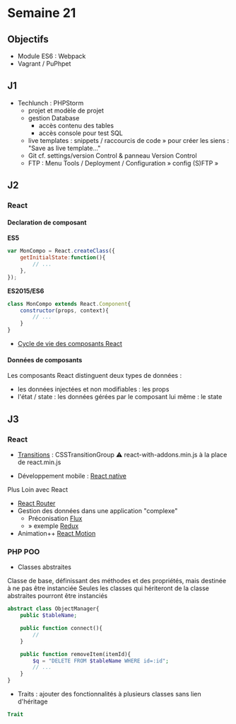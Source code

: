 # Semaine 21

## Objectifs
+ Module ES6 : Webpack
+ Vagrant / PuPhpet


## J1

- Techlunch : PHPStorm
  - projet et modèle de projet
  - gestion Database
    - accès contenu des tables
    - accès console pour test SQL
  - live templates : snippets / raccourcis de code » pour créer les siens : "Save as live template..."
  - Git cf. settings/version Control & panneau Version Control
  - FTP : Menu Tools / Deployment / Configuration » config (S)FTP »

## J2

### React

#### Declaration de composant

**ES5**
```javascript
var MonCompo = React.createClass({
	getInitialState:function(){
		// ...
	},
});
```

**ES2015/ES6**
```javascript
class MonCompo extends React.Component{
	constructor(props, context){
		// ...
	}
}
```

+ [Cycle de vie des composants React]()

#### Données de composants

Les composants React distinguent deux types de données :
 - les données injectées et non modifiables : les props
 - l'état / state : les données gérées par le composant lui même : le state

## J3

### React

+ [Transitions](https://facebook.github.io/react/docs/animation.html) : CSSTransitionGroup
:warning: react-with-addons.min.js à la place de react.min.js

+ Développement mobile : [React native](https://facebook.github.io/react-native/)

Plus Loin avec React
+ [React Router](https://github.com/reactjs/react-router)
+ Gestion des données dans une application "complexe"
  + Préconisation [Flux](https://facebook.github.io/flux/docs/overview.html)
  + » exemple [Redux](https://github.com/reactjs/react-redux)
+ Animation++ [React Motion](https://github.com/chenglou/react-motion)


### PHP POO

+ Classes abstraites

Classe de base, définissant des méthodes et des propriétés, mais destinée à ne pas être instanciée
Seules les classes qui hériteront de la classe abstraites pourront être instanciés


```php
abstract class ObjectManager{
	public $tableName;

	public function connect(){
		//
	}

	public function removeItem(itemId){
		$q = "DELETE FROM $tableName WHERE id=:id";
		// ...
	}
}
```

+ Traits : ajouter des fonctionnalités à plusieurs classes sans lien d'héritage

```php
Trait
```


